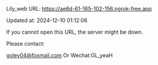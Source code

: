 Lily_web URL: https://ae6d-61-165-102-156.ngrok-free.app

Updated at: 2024-12-10 01:12:06

If you cannot open this URL, the server might be down.

Please contact: 

goley04@foxmail.com Or Wechat:GL_yeaH